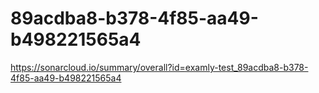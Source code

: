 # 89acdba8-b378-4f85-aa49-b498221565a4
https://sonarcloud.io/summary/overall?id=examly-test_89acdba8-b378-4f85-aa49-b498221565a4
